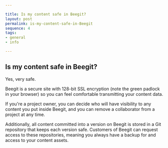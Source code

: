 ```yaml
---

title: Is my content safe in Beegit?
layout: post
permalink: is-my-content-safe-in-Beegit 
sequence: 4
tags:
- general
- info

---
```

## Is my content safe in Beegit? 
Yes, very safe. 

Beegit is a secure site with 128-bit SSL encryption (note the green padlock in your browser) so you can feel comfortable transmitting your content data. 

If you're a project owner, you can decide who will have visibility to any content you put inside Beegit, and you can remove a collaborator from a project at any time. 

Additionally, all content committed into a version on Beegit is stored in a Git repository that keeps each version safe. Customers of Beegit can request access to these repositories, meaning you always have a backup for and access to your content assets. 
